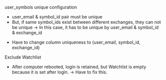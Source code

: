 user_symbols unique configuration
  - user_email & symbol_id pair must be unique
  - But, if same symbol_ids exist between different exchanges,
    they can not be unique
    -> In this case, it has to be unique by user_email & symbol_id & exchange_id
  * Have to change column uniqueness to (user_email, symbol_id, exchange_id)

Exclude Watchlist
  - After computer rebooted, login is retained,
    but Watchlist is empty because it is set after login.
    -> Have to fix this.